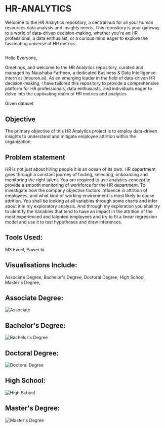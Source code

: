 # HR-ANALYTICS
Welcome to the HR Analytics repository, a central hub for all your human resources data analysis and insights needs. This repository is your gateway to a world of data-driven decision-making, whether you're an HR professional, a data enthusiast, or a curious mind eager to explore the fascinating universe of HR metrics.
## 
Hello Everyone,

Greetings, and welcome to the HR Analytics repository, curated and managed by Naushaba Farheen, a dedicated Business & Data Intelligence intern at (ineuron.ai). As an emerging leader in the field of data-driven HR decision-making, I have tailored this repository to provide a comprehensive platform for HR professionals, data enthusiasts, and individuals eager to delve into the captivating realm of HR metrics and analytics

Given dataset:

## Objective 
The primary objective of this HR Analytics project is to employ data-driven insights to understand and mitigate employee attrition within the organization. 

## Problem statement

HR is not just about hiring people it is an ocean of its own. HR department goes through
a constant journey of finding, selecting, onboarding and monitoring the right talent. You 
are required to use analytics concept to provide a smooth monitoring of workforce for 
the HR department.
To investigate how the company objective factors influence in attrition of employees,
and what kind of working environment is most likely to cause attrition.
You shall be looking at all variables through some charts and infer about it in my
exploratory analysis. And through my exploration you shall try to identify the Variables
that tend to have an impact in the attrition of the most experienced and talented
employees and try to fit a linear regression model and use it to test hypotheses and
draw inferences.

## Tools Used:

MS Excel,
Power bi

## Visualisations Include:
Associate Degree,
Bachelor's Degree,
Doctoral Degree,
High School,
Master's Degree,

## Associate Degree:

![Associate](https://github.com/naush1612/HR-ANALYTICS/assets/148117295/c69e0ab0-6111-4dcf-a989-b1a37fdaab1b)

## Bachelor's Degree:

![Bachelor's Degree](https://github.com/naush1612/HR-ANALYTICS/assets/148117295/abedda7b-b3b0-4348-8e20-8f7767468543)

## Doctoral Degree:

![Doctoral Degree](https://github.com/naush1612/HR-ANALYTICS/assets/148117295/5a5501b7-8f3a-4d0d-81c9-f68dabf5ecbf)

## High School:

![High School](https://github.com/naush1612/HR-ANALYTICS/assets/148117295/0cbabdce-fe11-4753-8bf9-8677392bc0e1)

## Master's Degree:

![Master's Degree](https://github.com/naush1612/HR-ANALYTICS/assets/148117295/cc839ed3-64fb-488d-8116-2a8204e6ffc0)


